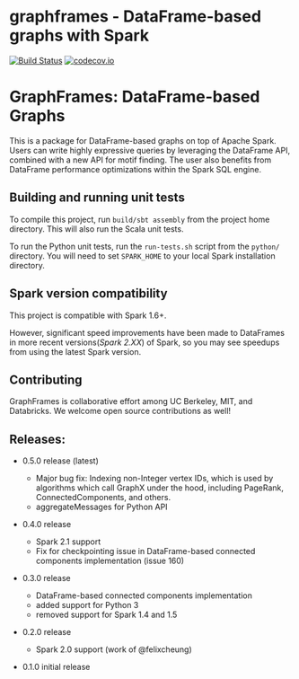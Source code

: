 # graphframes - DataFrame-based graphs with Spark
[![Build Status](https://travis-ci.org/graphframes/graphframes.svg?branch=master)](https://travis-ci.org/graphframes/graphframes)
[![codecov.io](http://codecov.io/github/graphframes/graphframes/coverage.svg?branch=master)](http://codecov.io/github/graphframes/graphframes?branch=master)


# GraphFrames: DataFrame-based Graphs

This is a package for DataFrame-based graphs on top of Apache Spark.
Users can write highly expressive queries by leveraging the DataFrame API, combined with a new
API for motif finding.  The user also benefits from DataFrame performance optimizations
within the Spark SQL engine.

## Building and running unit tests

To compile this project, run `build/sbt assembly` from the project home directory.
This will also run the Scala unit tests.

To run the Python unit tests, run the `run-tests.sh` script from the `python/` directory.
You will need to set `SPARK_HOME` to your local Spark installation directory.

## Spark version compatibility

This project is compatible with Spark 1.6+.  

However, significant speed improvements have been made to DataFrames in more recent versions(*Spark 2.XX*) of Spark, so you may see speedups from using the latest Spark version.

## Contributing

GraphFrames is collaborative effort among UC Berkeley, MIT, and Databricks.
We welcome open source contributions as well!

## Releases:

- 0.5.0 release (latest)
  - Major bug fix: Indexing non-Integer vertex IDs, which is used by algorithms which call GraphX
    under the hood, including PageRank, ConnectedComponents, and others.
  - aggregateMessages for Python API

- 0.4.0 release
  - Spark 2.1 support
  - Fix for checkpointing issue in DataFrame-based connected components implementation (issue 160)

- 0.3.0 release
  - DataFrame-based connected components implementation
  - added support for Python 3
  - removed support for Spark 1.4 and 1.5  
  

- 0.2.0 release
  - Spark 2.0 support (work of @felixcheung)
  
- 0.1.0 initial release
